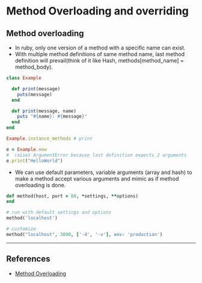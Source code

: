 # Method Overloading and overriding

## Method overloading

* In ruby, only one version of a method with a specific name can exist.
* With multiple method definitions of same method name, last method definition will prevail(think of it like Hash, methods[method_name] = method_body).

~~~ruby
class Example

  def print(message)
    puts(message)
  end

  def print(message, name)
    puts "#{name}: #{message}"
  end
end

Example.instance_methods # print

e = Example.new
#  raises ArgumentError because last definition expects 2 arguments
e.print("HelloWorld")
~~~

* We can use default parameters, variable arguments (array and hash) to make a method accept various arguments and mimic as if method overloading is done.

~~~ruby
def method(host, port = 80, *settings, **options)
end

# run with default settings and options
method('localhost')

# customize
method("localhost", 3000, ['-d', '-v'], env: 'production')
~~~

---

## References

* [Method Overloading](http://rubylearning.com/satishtalim/ruby_overloading_methods.html)
